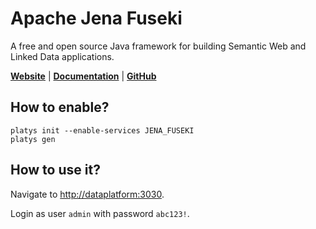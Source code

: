 # Apache Jena Fuseki

A free and open source Java framework for building Semantic Web and Linked Data applications.

**[Website](https://jena.apache.org/index.html)** | **[Documentation](https://jena.apache.org/documentation/fuseki2/)** | **[GitHub](https://github.com/apache/jena)**

## How to enable?

```
platys init --enable-services JENA_FUSEKI
platys gen
```

## How to use it?

Navigate to <http://dataplatform:3030>.

Login as user `admin` with password `abc123!`. 